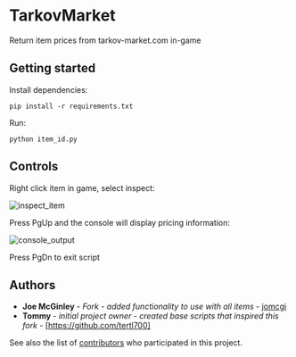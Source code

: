 # TarkovMarket
Return item prices from tarkov-market.com in-game

## Getting started
Install dependencies:
```
pip install -r requirements.txt
```
Run:
```
python item_id.py
```

## Controls
Right click item in game, select inspect:

![inspect_item](https://i.imgur.com/As27sJf.png)

Press PgUp and the console will display pricing information:

![console_output](https://i.imgur.com/vLrOMg0.png)

Press PgDn to exit script

## Authors

* **Joe McGinley** - *Fork - added functionality to use with all items* - [jomcgi](https://github.com/jomcgi)
* **Tommy** - *initial project owner - created base scripts that inspired this fork* - [https://github.com/tertl700]

See also the list of [contributors](https://github.com/Jomcgi/TarkovMarket/contributors) who participated in this project.

